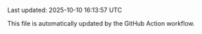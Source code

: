 Last updated: 2025-10-10 16:13:57 UTC

This file is automatically updated by the GitHub Action workflow.
